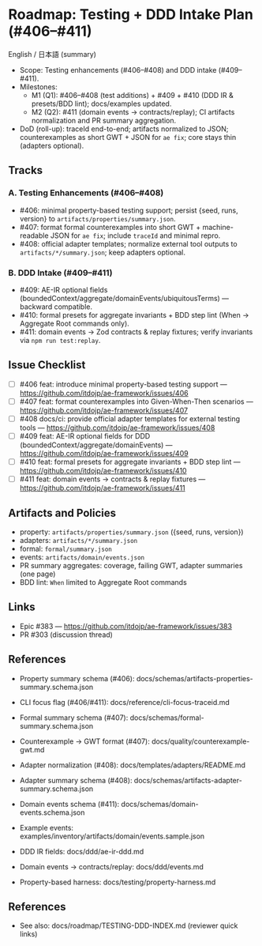 # Roadmap: Testing + DDD Intake Plan (#406–#411)

English / 日本語 (summary)

- Scope: Testing enhancements (#406–#408) and DDD intake (#409–#411).
- Milestones:
  - M1 (Q1): #406–#408 (test additions) + #409 + #410 (DDD IR & presets/BDD lint); docs/examples updated.
  - M2 (Q2): #411 (domain events → contracts/replay); CI artifacts normalization and PR summary aggregation.
- DoD (roll-up): traceId end-to-end; artifacts normalized to JSON; counterexamples as short GWT + JSON for `ae fix`; core stays thin (adapters optional).

## Tracks

### A. Testing Enhancements (#406–#408)
- #406: minimal property-based testing support; persist {seed, runs, version} to `artifacts/properties/summary.json`.
- #407: format formal counterexamples into short GWT + machine-readable JSON for `ae fix`; include `traceId` and minimal repro.
- #408: official adapter templates; normalize external tool outputs to `artifacts/*/summary.json`; keep adapters optional.

### B. DDD Intake (#409–#411)
- #409: AE-IR optional fields (boundedContext/aggregate/domainEvents/ubiquitousTerms) — backward compatible.
- #410: formal presets for aggregate invariants + BDD step lint (When → Aggregate Root commands only).
- #411: domain events → Zod contracts & replay fixtures; verify invariants via `npm run test:replay`.

## Issue Checklist

- [ ] #406 feat: introduce minimal property-based testing support — https://github.com/itdojp/ae-framework/issues/406
- [ ] #407 feat: format counterexamples into Given-When-Then scenarios — https://github.com/itdojp/ae-framework/issues/407
- [ ] #408 docs/ci: provide official adapter templates for external testing tools — https://github.com/itdojp/ae-framework/issues/408
- [ ] #409 feat: AE-IR optional fields for DDD (boundedContext/aggregate/domainEvents) — https://github.com/itdojp/ae-framework/issues/409
- [ ] #410 feat: formal presets for aggregate invariants + BDD step lint — https://github.com/itdojp/ae-framework/issues/410
- [ ] #411 feat: domain events → contracts & replay fixtures — https://github.com/itdojp/ae-framework/issues/411

## Artifacts and Policies

- property: `artifacts/properties/summary.json` ({seed, runs, version})
- adapters: `artifacts/*/summary.json`
- formal: `formal/summary.json`
- events: `artifacts/domain/events.json`
- PR summary aggregates: coverage, failing GWT, adapter summaries (one page)
- BDD lint: `When` limited to Aggregate Root commands

## Links

- Epic #383 — https://github.com/itdojp/ae-framework/issues/383
- PR #303 (discussion thread)

## References
- Property summary schema (#406): docs/schemas/artifacts-properties-summary.schema.json
- CLI focus flag (#406/#411): docs/reference/cli-focus-traceid.md
- Formal summary schema (#407): docs/schemas/formal-summary.schema.json
- Counterexample → GWT format (#407): docs/quality/counterexample-gwt.md
- Adapter normalization (#408): docs/templates/adapters/README.md
- Adapter summary schema (#408): docs/schemas/artifacts-adapter-summary.schema.json
- Domain events schema (#411): docs/schemas/domain-events.schema.json
- Example events: examples/inventory/artifacts/domain/events.sample.json

- DDD IR fields: docs/ddd/ae-ir-ddd.md
- Domain events → contracts/replay: docs/ddd/events.md
- Property-based harness: docs/testing/property-harness.md

## References
- See also: docs/roadmap/TESTING-DDD-INDEX.md (reviewer quick links)
